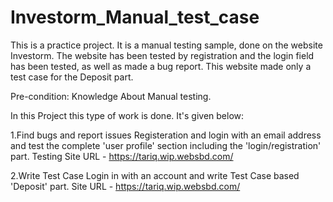 # Investorm_Manual_test_case
This is a practice project. It is a manual testing sample, done on the website Investorm. The website has been tested by registration and the login field has been tested, as well as made a bug report. This website made only a test case for the Deposit part.

Pre-condition: Knowledge About Manual testing.

In this Project this type of work is done. It's given below:

1.Find bugs and report issues
Registeration and login with an email address and test the complete 'user profile' section including the 'login/registration' part. 
Testing Site URL - https://tariq.wip.websbd.com/

2.Write Test Case 
Login in with an account and write Test Case based 'Deposit' part. 
Site URL - https://tariq.wip.websbd.com/



